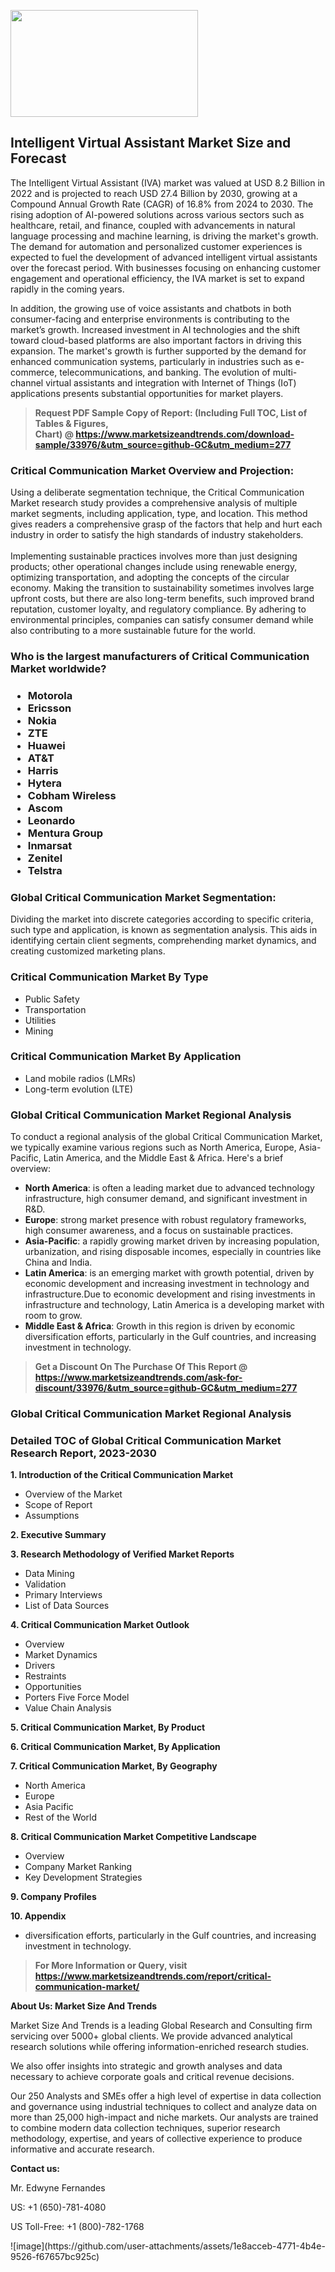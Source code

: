 <p><img class="alignnone size-medium wp-image-20088" src="https://ffe5etoiles.com/wp-content/uploads/2024/12/MST1-300x171.png" alt="" width="300" height="171" /></p><h2>Intelligent Virtual Assistant Market Size and Forecast</h2><p>The Intelligent Virtual Assistant (IVA) market was valued at USD 8.2 Billion in 2022 and is projected to reach USD 27.4 Billion by 2030, growing at a Compound Annual Growth Rate (CAGR) of 16.8% from 2024 to 2030. The rising adoption of AI-powered solutions across various sectors such as healthcare, retail, and finance, coupled with advancements in natural language processing and machine learning, is driving the market's growth. The demand for automation and personalized customer experiences is expected to fuel the development of advanced intelligent virtual assistants over the forecast period. With businesses focusing on enhancing customer engagement and operational efficiency, the IVA market is set to expand rapidly in the coming years.</p><p>In addition, the growing use of voice assistants and chatbots in both consumer-facing and enterprise environments is contributing to the market’s growth. Increased investment in AI technologies and the shift toward cloud-based platforms are also important factors in driving this expansion. The market's growth is further supported by the demand for enhanced communication systems, particularly in industries such as e-commerce, telecommunications, and banking. The evolution of multi-channel virtual assistants and integration with Internet of Things (IoT) applications presents substantial opportunities for market players.</p></p><blockquote id="" class=""><strong>Request PDF Sample Copy of Report: (Including Full TOC, List of Tables &amp; Figures, Chart)&nbsp;@&nbsp;<strong><a href="https://www.marketsizeandtrends.com/download-sample/33976/&utm_source=github-GC&utm_medium=277" target="_blank">https://www.marketsizeandtrends.com/download-sample/33976/&utm_source=github-GC&utm_medium=277</a></strong></strong></blockquote><h3 id="" class="">Critical Communication Market&nbsp;Overview and Projection:</h3><p id="" class="">Using a deliberate segmentation technique, the Critical Communication Market research study provides a comprehensive analysis of multiple market segments, including application, type, and location. This method gives readers a comprehensive grasp of the factors that help and hurt each industry in order to satisfy the high standards of industry stakeholders. <br /> <br />Implementing sustainable practices involves more than just designing products; other operational changes include using renewable energy, optimizing transportation, and adopting the concepts of the circular economy. Making the transition to sustainability sometimes involves large upfront costs, but there are also long-term benefits, such improved brand reputation, customer loyalty, and regulatory compliance. By adhering to environmental principles, companies can satisfy consumer demand while also contributing to a more sustainable future for the world.</p><h3 id="" class="">Who is the largest manufacturers of&nbsp;Critical Communication Market worldwide?</h3><h3 class=""><p><ul><li>Motorola </li><li> Ericsson </li><li> Nokia </li><li> ZTE </li><li> Huawei </li><li> AT&T </li><li> Harris </li><li> Hytera </li><li> Cobham Wireless </li><li> Ascom </li><li> Leonardo </li><li> Mentura Group </li><li> Inmarsat </li><li> Zenitel </li><li> Telstra</li></ul></p></h3><h3 id="" class="">Global&nbsp;Critical Communication Market Segmentation:</h3><p id="" class="">Dividing the market into discrete categories according to specific criteria, such type and application, is known as segmentation analysis. This aids in identifying certain client segments, comprehending market dynamics, and creating customized marketing plans.</p><h3 id="" class="">Critical Communication Market&nbsp;By Type</h3><p><p><ul><li>Public Safety </li><li> Transportation </li><li> Utilities </li><li> Mining</p></li></ul></p></p><h3 id="" class="">Critical Communication Market&nbsp;By Application</h3><p class=""><p><ul><li>Land mobile radios (LMRs) </li><li> Long-term evolution (LTE)</li></ul></p></p><h3 id="" class="">Global Critical Communication Market Regional Analysis</h3><p id="" class="">To conduct a regional analysis of the global Critical Communication Market, we typically examine various regions such as North America, Europe, Asia-Pacific, Latin America, and the Middle East &amp; Africa. Here's a brief overview:</p><ul><li><strong>North America</strong>: is often a leading market due to advanced technology infrastructure, high consumer demand, and significant investment in R&amp;D.</li><li><strong>Europe</strong>: strong market presence with robust regulatory frameworks, high consumer awareness, and a focus on sustainable practices.</li><li><strong>Asia-Pacific</strong>: a rapidly growing market driven by increasing population, urbanization, and rising disposable incomes, especially in countries like China and India.</li><li><strong>Latin America</strong>: is an emerging market with growth potential, driven by economic development and increasing investment in technology and infrastructure.Due to economic development and rising investments in infrastructure and technology, Latin America is a developing market with room to grow.</li><li><strong>Middle East &amp; Africa</strong>: Growth in this region is driven by economic diversification efforts, particularly in the Gulf countries, and increasing investment in technology.</li></ul><blockquote id="" class=""><strong>Get a Discount On The Purchase Of This Report @ <strong><a href="https://www.marketsizeandtrends.com/ask-for-discount/33976/&utm_source=github-GC&utm_medium=277" target="_blank">https://www.marketsizeandtrends.com/ask-for-discount/33976/&utm_source=github-GC&utm_medium=277</a></strong></strong></blockquote><h3 id="" class="">Global Critical Communication Market Regional Analysis</h3><h3 id="" class="">Detailed TOC of Global Critical Communication Market Research Report, 2023-2030</h3><p id="" class=""><strong>1. Introduction of the Critical Communication Market</strong></p><ul><li>Overview of the Market</li><li>Scope of Report</li><li>Assumptions</li></ul><p id="" class=""><strong>2. Executive Summary</strong></p><p id="" class=""><strong>3. Research Methodology of Verified Market Reports</strong></p><ul><li>Data Mining</li><li>Validation</li><li>Primary Interviews</li><li>List of Data Sources</li></ul><p id="" class=""><strong>4. Critical Communication Market Outlook</strong></p><ul><li>Overview</li><li>Market Dynamics</li><li>Drivers</li><li>Restraints</li><li>Opportunities</li><li>Porters Five Force Model</li><li>Value Chain Analysis</li></ul><p id="" class=""><strong>5. Critical Communication Market, By Product</strong></p><p id="" class=""><strong>6. Critical Communication Market, By Application</strong></p><p id="" class=""><strong>7. Critical Communication Market, By Geography</strong></p><ul><li>North America</li><li>Europe</li><li>Asia Pacific</li><li>Rest of the World</li></ul><p id="" class=""><strong>8. Critical Communication Market Competitive Landscape</strong></p><ul><li>Overview</li><li>Company Market Ranking</li><li>Key Development Strategies</li></ul><p id="" class=""><strong>9. Company Profiles</strong></p><p id="" class=""><strong>10. Appendix</strong></p><ul><li>diversification efforts, particularly in the Gulf countries, and increasing investment in technology.</li></ul><blockquote id="" class=""><strong>For More Information or Query, visit <strong><strong><a href="https://www.marketsizeandtrends.com/report/critical-communication-market/" target="_blank">https://www.marketsizeandtrends.com/report/critical-communication-market/</a></strong></strong></strong></blockquote><p id="" class=""><strong>About Us: Market Size And Trends</strong></p><p id="" class="">Market Size And Trends is a leading Global Research and Consulting firm servicing over 5000+ global clients. We provide advanced analytical research solutions while offering information-enriched research studies.</p><p id="" class="">We also offer insights into strategic and growth analyses and data necessary to achieve corporate goals and critical revenue decisions.</p><p id="" class="">Our 250 Analysts and SMEs offer a high level of expertise in data collection and governance using industrial techniques to collect and analyze data on more than 25,000 high-impact and niche markets. Our analysts are trained to combine modern data collection techniques, superior research methodology, expertise, and years of collective experience to produce informative and accurate research.</p><p id="" class=""><strong>Contact us:</strong></p><p id="" class="">Mr. Edwyne Fernandes</p><p id="" class="">US: +1 (650)-781-4080</p><p id="" class="">US Toll-Free: +1 (800)-782-1768</p>
![image](https://github.com/user-attachments/assets/1e8acceb-4771-4b4e-9526-f67657bc925c)

